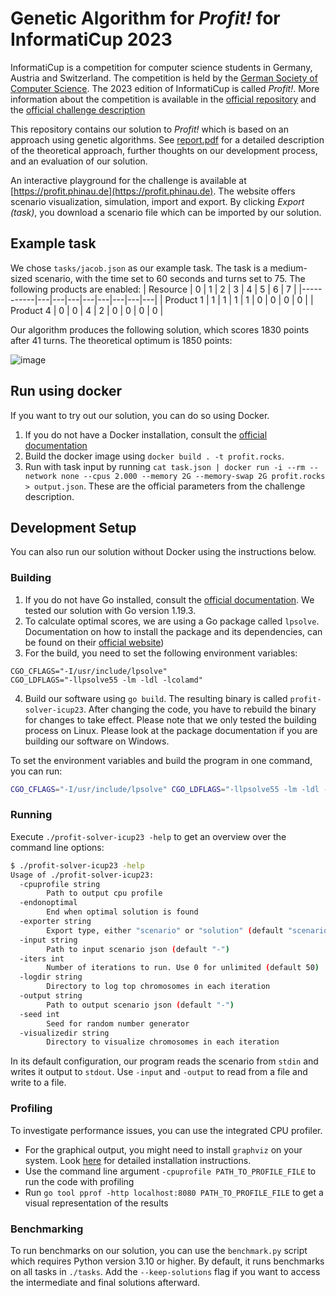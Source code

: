 # Genetic Algorithm for _Profit!_ for InformatiCup 2023

InformatiCup is a competition for computer science students in Germany, Austria and Switzerland. The competition is held by the [German Society of Computer Science](https://gi.de/). The 2023 edition of InformatiCup is called _Profit!_. More information about the competition is available in the [official repository](https://github.com/informatiCup/informatiCup2023) and the [official challenge description](https://github.com/informatiCup/informatiCup2023/blob/main/informatiCup%202023%20-%20Profit!.pdf)

This repository contains our solution to _Profit!_ which is based on an approach using genetic algorithms. See [report.pdf](report.pdf) for a detailed description of the theoretical approach, further thoughts on our development process, and an evaluation of our solution.

An interactive playground for the challenge is available at [https://profit.phinau.de](https://profit.phinau.de). The website offers scenario visualization, simulation, import and export. By clicking _Export (task)_, you download a scenario file which can be imported by our solution.

## Example task
We chose `tasks/jacob.json` as our example task. The task is a medium-sized scenario, with the time set to 60 seconds and turns set to 75. The following products are enabled:
| Resource  | 0 | 1 | 2 | 3 | 4 | 5 | 6 | 7 |
|-----------|---|---|---|---|---|---|---|---|
| Product 1 | 1 | 1 | 1 | 1 | 0 | 0 | 0 | 0 |
| Product 4 | 0 | 0 | 4 | 2 | 0 | 0 | 0 | 0 |

Our algorithm produces the following solution, which scores 1830 points after 41 turns. The theoretical optimum is 1850 points:

![image](https://user-images.githubusercontent.com/46268468/212553297-891d44c0-a0c8-422f-ba87-6cd1d965eec9.png)

## Run using docker

If you want to try out our solution, you can do so using Docker.

1. If you do not have a Docker installation, consult the [official documentation](https://docs.docker.com/)
1. Build the docker image using `docker build . -t profit.rocks`.
1. Run with task input by running `cat task.json | docker run -i --rm --network none --cpus 2.000 --memory 2G --memory-swap 2G profit.rocks > output.json`. These are the official parameters from the challenge description.

## Development Setup

You can also run our solution without Docker using the instructions below.

### Building

1. If you do not have Go installed, consult the [official documentation](https://go.dev/doc/install). We tested our solution with Go version 1.19.3.
2. To calculate optimal scores, we are using a Go package called `lpsolve`. Documentation on how to install the package and its dependencies, can be found on their [official website](https://pkg.go.dev/github.com/draffensperger/golp#section-readme))
3. For the build, you need to set the following environment variables:

```
CGO_CFLAGS="-I/usr/include/lpsolve"
CGO_LDFLAGS="-llpsolve55 -lm -ldl -lcolamd"
```

4. Build our software using `go build`. The resulting binary is called `profit-solver-icup23`. After changing the code, you have to rebuild the binary for changes to take effect. Please note that we only tested the building process on Linux. Please look at the package documentation if you are building our software on Windows.

To set the environment variables and build the program in one command, you can run:

```bash
CGO_CFLAGS="-I/usr/include/lpsolve" CGO_LDFLAGS="-llpsolve55 -lm -ldl -lcolamd" go build
```

### Running

Execute `./profit-solver-icup23 -help` to get an overview over the command line options:

```bash
$ ./profit-solver-icup23 -help
Usage of ./profit-solver-icup23:
  -cpuprofile string
    	Path to output cpu profile
  -endonoptimal
    	End when optimal solution is found
  -exporter string
    	Export type, either "scenario" or "solution" (default "scenario")
  -input string
    	Path to input scenario json (default "-")
  -iters int
    	Number of iterations to run. Use 0 for unlimited (default 50)
  -logdir string
    	Directory to log top chromosomes in each iteration
  -output string
    	Path to output scenario json (default "-")
  -seed int
    	Seed for random number generator
  -visualizedir string
    	Directory to visualize chromosomes in each iteration
```

In its default configuration, our program reads the scenario from `stdin` and writes it output to `stdout`. Use `-input` and `-output` to read from a file and write to a file.

### Profiling

To investigate performance issues, you can use the integrated CPU profiler.

- For the graphical output, you might need to install `graphviz` on your system. Look [here](https://graphviz.org/download/) for detailed installation instructions.
- Use the command line argument `-cpuprofile PATH_TO_PROFILE_FILE` to run the code with profiling
- Run `go tool pprof -http localhost:8080 PATH_TO_PROFILE_FILE` to get a visual representation of the results

### Benchmarking

To run benchmarks on our solution, you can use the `benchmark.py` script which requires Python version 3.10 or higher. By default, it runs benchmarks on all tasks in `./tasks`. Add the `--keep-solutions` flag if you want to access the intermediate and final solutions afterward.
